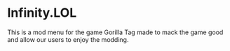 # Infinity.LOL
This is a mod menu for the game Gorilla Tag made to mack the game good and allow our users to enjoy the modding.
